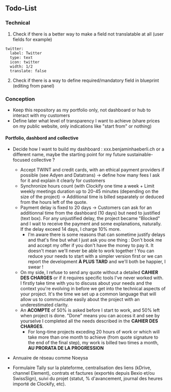 ## Todo-List

### Technical

1. Check if there is a better way to make a field not translatable at all (user fields for example)

```
twitter:
  label: Twitter
  type: text
  icon: twitter
  width: 1/2
  translate: false
```

2. Check if there is a way to define required/mandatory field in blueprint (editing from panel)

### Conception

- Keep this repository as my portfolio only, not dashboard or hub to interact with my customers
- Define later what level of transparency I want to achieve (share prices on my public website, only indications like "start from" or nothing)

#### Portfolio, dashbord and collective

- Decide how I want to build my dashboard : xxx.benjaminhaeberli.ch or a different name, maybe the starting point for my future sustainable-focused collective ?

  - Accept TWINT and credit cards, with an ethical payment providers if possible (see Adyen and Datatrans) -> define how many fees I ask for it and explain it clearly for customers
  - Synchronize hours count (with Clockify one time a week + Limit weekly meetings duration up to 20-45 minutes (depending on the size of the project) -> Additional time is billed separately or deduced from the hours left of the quote.
  - Payment delay is fixed to 20 days -> Customers can ask for an additionnal time from the dashboard (10 days) but need to justified (text box). For any unjustified delay, the project became "Blocked" and I wait to receive the payment and some explanations, naturally. If the delay exceed 14 days, I charge 10% more.
    - I'm aware there is some reasons that can sometime justify delays and that's fine but what I just ask you one thing : Don't book me and accept my offer if you don't have the money to pay it. It doesn't mean we'll never be able to work together ! You can reduce your needs to start with a simpler version first or we can report the development **À PLUS TARD** and we'll both be happier, I swear !
  - On my side, I refuse to send any quote without a detailed **CAHIER DES CHARGES** or if it requires specific tools I've never worked with. I firstly take time with you to discuss about your needs and the context you're evolving in before we get into the technical aspects of your project. It's the time we set up a common language that will allow us to communicate easily about the project with an underestimated clarity.
  - An **ACOMPTE** of 50% is asked before I start to work, and 50% left when project is done. "Done" means you can access it and see by yourselve I completed all the needs described in the **CAHIER DES CHARGES**.
    - For long-time projects exceding 20 hours of work or which will take more than one month to achieve (from quote signature to the end of the final step), my work is billed two times a month, **AU PRORATA DE LA PROGRESSION**

- Annuaire de réseau comme Noeysa
- Formulaire Tally sur la plateforme, centralisation des liens (kDrive, channel Element), contrats et factures (exportés depuis Bexio et/ou SwissSign), suivi du projet (statut, % d'avancement, journal des heures importé de Clockify, etc).
